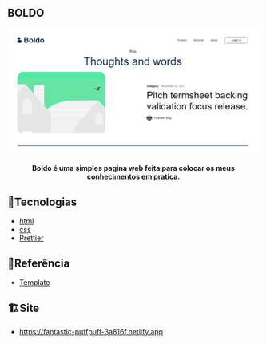 
## BOLDO
![demo](https://raw.githubusercontent.com/Rinpiki/Pagina-Boldo/master/img/Demo.png)
<h4 align="center"> 
Boldo é uma simples pagina web feita para colocar os meus conhecimentos em pratica.
</h4>	


## 🔧Tecnologias
- [html](https://developer.mozilla.org/pt-BR/docs/Web/HTML)
- [css](https://developer.mozilla.org/pt-BR/docs/Web/CSS)
- [Prettier](https://prettier.io/)
## 🔗Referência

 - [Template](https://www.figma.com/file/Rx7dQHwtc6hQuvOuysOFWy/Boldo---Edgar-Allan)
 
 ## 🏗️Site 
 - https://fantastic-puffpuff-3a816f.netlify.app
